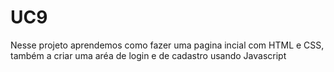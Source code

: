 ﻿# UC9
Nesse projeto aprendemos como fazer uma pagina incial com HTML e CSS, também a criar uma aréa de login e de cadastro usando Javascript
